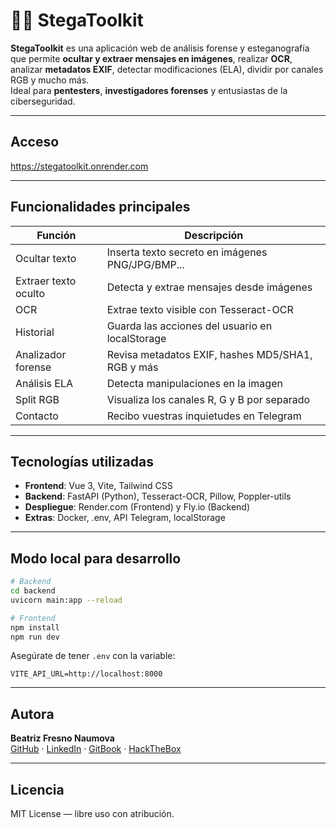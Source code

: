 # 🕵️‍♀️ StegaToolkit

**StegaToolkit** es una aplicación web de análisis forense y esteganografía que permite **ocultar y extraer mensajes en imágenes**, realizar **OCR**, analizar **metadatos EXIF**, detectar modificaciones (ELA), dividir por canales RGB y mucho más.  
Ideal para **pentesters**, **investigadores forenses** y entusiastas de la ciberseguridad.

---

## Acceso

https://stegatoolkit.onrender.com

---

## Funcionalidades principales

| Función                  |  Descripción |
|----------------------------|----------------|
| Ocultar texto           | Inserta texto secreto en imágenes PNG/JPG/BMP... |
| Extraer texto oculto    | Detecta y extrae mensajes desde imágenes |
| OCR                     | Extrae texto visible con Tesseract-OCR |
| Historial               | Guarda las acciones del usuario en localStorage |
| Analizador forense      | Revisa metadatos EXIF, hashes MD5/SHA1, RGB y más |
| Análisis ELA            | Detecta manipulaciones en la imagen |
| Split RGB               | Visualiza los canales R, G y B por separado |
| Contacto | Recibo vuestras inquietudes en Telegram |

---

## Tecnologías utilizadas

- **Frontend**: Vue 3, Vite, Tailwind CSS
- **Backend**: FastAPI (Python), Tesseract-OCR, Pillow, Poppler-utils
- **Despliegue**: Render.com (Frontend) y Fly.io (Backend) 
- **Extras**: Docker, .env, API Telegram, localStorage

---

## Modo local para desarrollo

```bash
# Backend
cd backend
uvicorn main:app --reload

# Frontend
npm install
npm run dev
```

Asegúrate de tener `.env` con la variable:

```env
VITE_API_URL=http://localhost:8000
```

---

## Autora

**Beatriz Fresno Naumova**  
[GitHub](https://github.com/beafn28) · [LinkedIn](https://www.linkedin.com/in/beatriz-fresno-naumova-3797b931b) · [GitBook](https://beafn28.gitbook.io/beafn28/) · [HackTheBox](https://app.hackthebox.com/profile/2070042)

---

## Licencia

MIT License — libre uso con atribución.
